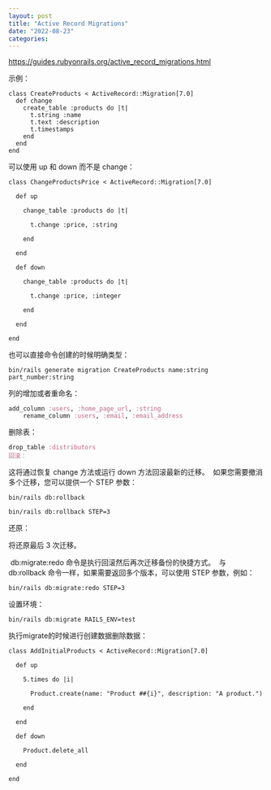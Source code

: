 ```yaml
---
layout: post
title: "Active Record Migrations"
date: "2022-08-23"
categories: 
---
```

<p><a href="https://guides.rubyonrails.org/active_record_migrations.html">https://guides.rubyonrails.org/active_record_migrations.html</a></p>

<p>示例：</p>

<pre>
<code>class CreateProducts &lt; ActiveRecord::Migration[7.0]
&nbsp; def change
&nbsp;&nbsp;&nbsp; create_table :products do |t|
&nbsp;&nbsp;&nbsp;&nbsp;&nbsp; t.string :name
&nbsp;&nbsp;&nbsp;&nbsp;&nbsp; t.text :description
&nbsp;&nbsp;&nbsp;&nbsp;&nbsp; t.timestamps
&nbsp;&nbsp;&nbsp; end
&nbsp; end
end</code></pre>

<p>可以使用 up 和 down 而不是 change：</p>

<pre><code>class ChangeProductsPrice &lt; ActiveRecord::Migration[7.0]<br />
&nbsp; def up<br />
&nbsp;&nbsp;&nbsp; change_table :products do |t|<br />
&nbsp;&nbsp;&nbsp;&nbsp;&nbsp; t.change :price, :string<br />
&nbsp;&nbsp;&nbsp; end<br />
&nbsp; end</code></pre>

<pre><code>&nbsp; def down<br />
&nbsp;&nbsp;&nbsp; change_table :products do |t|<br />
&nbsp;&nbsp;&nbsp;&nbsp;&nbsp; t.change :price, :integer<br />
&nbsp;&nbsp;&nbsp; end<br />
&nbsp; end<br />
end</code></pre>

<p>也可以直接命令创建的时候明确类型：</p>

<pre><code>bin/rails generate migration CreateProducts name:string part_number:string</code></pre>

<p>列的增加或者重命名：</p>

<pre>
<code class="highlight ruby"><span class="n">add_column</span> <span class="ss">:users</span><span class="p">,</span> <span class="ss">:home_page_url</span><span class="p">,</span> <span class="ss">:string</span>
    <span class="n">rename_column</span> <span class="ss">:users</span><span class="p">,</span> <span class="ss">:email</span><span class="p">,</span> <span class="ss">:email_address</span></code></pre>

<p>删除表：</p>

<pre>
<code class="highlight ruby"><span class="n">drop_table</span> <span class="ss">:distributors
<span class="ss">回滚：</span></span></code></pre>

<p>这将通过恢复 change 方法或运行 down 方法回滚最新的迁移。&nbsp; 如果您需要撤消多个迁移，您可以提供一个 STEP 参数：</p>

<pre>
<code>bin/rails db:rollback

bin/rails db:rollback STEP=3</code></pre>

<p>还原：</p>

<p>将还原最后 3 次迁移。</p>

<p>&nbsp;db:migrate:redo 命令是执行回滚然后再次迁移备份的快捷方式。&nbsp; 与 db:rollback 命令一样，如果需要返回多个版本，可以使用 STEP 参数，例如：</p>

<pre><code>bin/rails db:migrate:redo STEP=3</code></pre>

<p>设置环境：</p>

<pre><code>bin/rails db:migrate RAILS_ENV=test</code></pre>

<p>执行migrate的时候进行创建数据删除数据：</p>

<pre>
<code>class AddInitialProducts &lt; ActiveRecord::Migration[7.0]

&nbsp; def up

&nbsp;&nbsp;&nbsp; 5.times do |i|

&nbsp;&nbsp;&nbsp;&nbsp;&nbsp; Product.create(name: &quot;Product ##{i}&quot;, description: &quot;A product.&quot;)

&nbsp;&nbsp;&nbsp; end

&nbsp; end</code></pre>

<pre>
<code>&nbsp; def down

&nbsp;&nbsp;&nbsp; Product.delete_all

&nbsp; end

end</code></pre>

<p>&nbsp;</p>

<p>&nbsp;</p>

